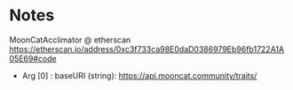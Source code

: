 # Notes

MoonCatAcclimator
@ etherscan <https://etherscan.io/address/0xc3f733ca98E0daD0386979Eb96fb1722A1A05E69#code>

- Arg [0] : baseURI (string): https://api.mooncat.community/traits/

